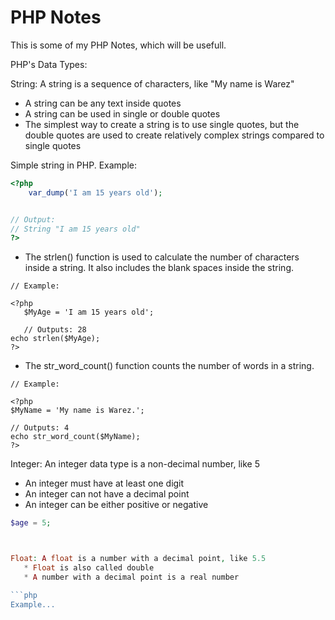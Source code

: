 # PHP Notes

This is some of my PHP Notes, which will be usefull.

PHP's Data Types:

String: A string is a sequence of characters, like "My name is Warez"
   * A string can be any text inside quotes
   * A string can be used in single or double quotes
   * The simplest way to create a string is to use single quotes,
   but the double quotes are used to create relatively complex strings compared to single quotes


Simple string in PHP. Example:
```php
<?php
    var_dump('I am 15 years old');


// Output:
// String "I am 15 years old"
?>
```
* The strlen() function is used to calculate the number of characters inside a string. It also includes the blank spaces inside the string.
```
// Example:

<?php
   $MyAge = 'I am 15 years old';

   // Outputs: 28
echo strlen($MyAge);
?>
```
* The str_word_count() function counts the number of words in a string.
```
// Example:

<?php
$MyName = 'My name is Warez.';

// Outputs: 4
echo str_word_count($MyName);
?>
```








Integer: An integer data type is a non-decimal number, like 5
   * An integer must have at least one digit
   * An integer can not have a decimal point
   * An integer can be either positive or negative

```php
$age = 5;



Float: A float is a number with a decimal point, like 5.5
   * Float is also called double
   * A number with a decimal point is a real number

```php
Example...


